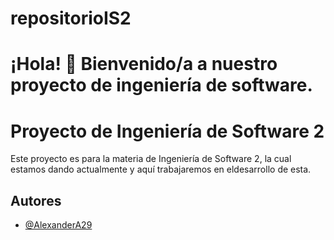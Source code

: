 # repositorioIS2

# ¡Hola! 👋 Bienvenido/a a nuestro proyecto de ingeniería de software.


# Proyecto de Ingeniería de Software 2

Este proyecto es para la materia de Ingeniería de Software 2, la cual estamos dando actualmente y aquí trabajaremos en eldesarrollo de esta.



## Autores

- [@AlexanderA29](https://www.github.com/AlexanderA29)

